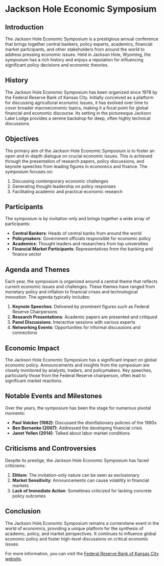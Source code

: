 # Jackson Hole Economic Symposium

## Introduction
The Jackson Hole Economic Symposium is a prestigious annual conference that brings together central bankers, policy experts, academics, financial market participants, and other stakeholders from around the world to address pressing economic issues. Held in Jackson Hole, Wyoming, the symposium has a rich history and enjoys a reputation for influencing significant policy decisions and economic theories.

## History
The Jackson Hole Economic Symposium has been organized since 1978 by the Federal Reserve Bank of Kansas City. Initially conceived as a platform for discussing agricultural economic issues, it has evolved over time to cover broader macroeconomic topics, making it a focal point for global financial and economic discourse. Its setting in the picturesque Jackson Lake Lodge provides a serene backdrop for deep, often highly technical discussions.

## Objectives
The primary aim of the Jackson Hole Economic Symposium is to foster an open and in-depth dialogue on crucial economic issues. This is achieved through the presentation of research papers, policy discussions, and keynote speeches from leading figures in economics and finance. The symposium focuses on:

1. Discussing contemporary economic challenges
2. Generating thought leadership on policy responses
3. Facilitating academic and practical economic research

## Participants
The symposium is by invitation only and brings together a wide array of participants:

- **Central Bankers**: Heads of central banks from around the world
- **Policymakers**: Government officials responsible for economic policy
- **Academics**: Thought leaders and researchers from top universities
- **Financial Market Participants**: Representatives from the banking and finance sector

## Agenda and Themes
Each year, the symposium is organized around a central theme that reflects current economic issues and challenges. These themes have ranged from monetary policy and inflation to financial crises and technological innovation. The agenda typically includes:

1. **Keynote Speeches**: Delivered by prominent figures such as Federal Reserve Chairpersons
2. **Research Presentations**: Academic papers are presented and critiqued
3. **Panel Discussions**: Interactive sessions with various experts
4. **Networking Events**: Opportunities for informal discussions and connections

## Economic Impact
The Jackson Hole Economic Symposium has a significant impact on global economic policy. Announcements and insights from the symposium are closely monitored by analysts, traders, and policymakers. Key speeches, particularly those from the Federal Reserve chairperson, often lead to significant market reactions.

## Notable Events and Milestones
Over the years, the symposium has been the stage for numerous pivotal moments:

- **Paul Volcker (1982)**: Discussed the disinflationary policies of the 1980s
- **Ben Bernanke (2007)**: Addressed the developing financial crisis
- **Janet Yellen (2014)**: Talked about labor market conditions

## Criticisms and Controversies
Despite its prestige, the Jackson Hole Economic Symposium has faced criticisms:

1. **Elitism**: The invitation-only nature can be seen as exclusionary
2. **Market Sensitivity**: Announcements can cause volatility in financial markets
3. **Lack of Immediate Action**: Sometimes criticized for lacking concrete policy outcomes

## Conclusion
The Jackson Hole Economic Symposium remains a cornerstone event in the world of economics, providing a unique platform for the synthesis of academic, policy, and market perspectives. It continues to influence global economic policy and foster high-level discussions on critical economic issues.

For more information, you can visit the [Federal Reserve Bank of Kansas City website](https://www.kansascityfed.org/research/jackson-hole-economic-symposium/).
